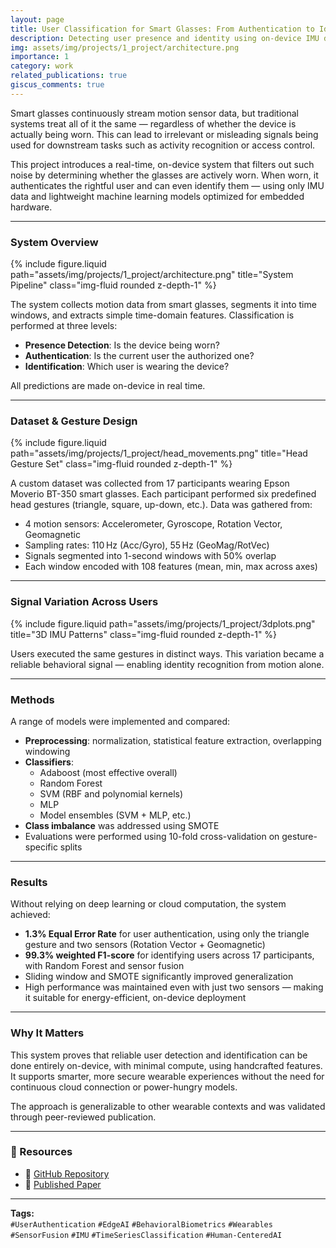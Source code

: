 ```yaml
---
layout: page
title: User Classification for Smart Glasses: From Authentication to Identification
description: Detecting user presence and identity using on-device IMU data from smart glasses
img: assets/img/projects/1_project/architecture.png
importance: 1
category: work
related_publications: true
giscus_comments: true
---
```


Smart glasses continuously stream motion sensor data, but traditional systems treat all of it the same — regardless of whether the device is actually being worn. This can lead to irrelevant or misleading signals being used for downstream tasks such as activity recognition or access control.

This project introduces a real-time, on-device system that filters out such noise by determining whether the glasses are actively worn. When worn, it authenticates the rightful user and can even identify them — using only IMU data and lightweight machine learning models optimized for embedded hardware.

---

### System Overview

<div class="row">
  <div class="col-sm-12 mt-3">
    {% include figure.liquid path="assets/img/projects/1_project/architecture.png" title="System Pipeline" class="img-fluid rounded z-depth-1" %}
  </div>
</div>

The system collects motion data from smart glasses, segments it into time windows, and extracts simple time-domain features. Classification is performed at three levels:
- **Presence Detection**: Is the device being worn?  
- **Authentication**: Is the current user the authorized one?  
- **Identification**: Which user is wearing the device?

All predictions are made on-device in real time.

---

### Dataset & Gesture Design

<div class="row">
  <div class="col-sm-12 mt-3">
    {% include figure.liquid path="assets/img/projects/1_project/head_movements.png" title="Head Gesture Set" class="img-fluid rounded z-depth-1" %}
  </div>
</div>

A custom dataset was collected from 17 participants wearing Epson Moverio BT-350 smart glasses. Each participant performed six predefined head gestures (triangle, square, up-down, etc.). Data was gathered from:
- 4 motion sensors: Accelerometer, Gyroscope, Rotation Vector, Geomagnetic  
- Sampling rates: 110 Hz (Acc/Gyro), 55 Hz (GeoMag/RotVec)  
- Signals segmented into 1-second windows with 50% overlap  
- Each window encoded with 108 features (mean, min, max across axes)

---

### Signal Variation Across Users

<div class="row">
  <div class="col-sm-12 mt-3">
    {% include figure.liquid path="assets/img/projects/1_project/3dplots.png" title="3D IMU Patterns" class="img-fluid rounded z-depth-1" %}
  </div>
</div>

Users executed the same gestures in distinct ways. This variation became a reliable behavioral signal — enabling identity recognition from motion alone.

---

### Methods

A range of models were implemented and compared:

- **Preprocessing**: normalization, statistical feature extraction, overlapping windowing  
- **Classifiers**:  
  - Adaboost (most effective overall)  
  - Random Forest  
  - SVM (RBF and polynomial kernels)  
  - MLP  
  - Model ensembles (SVM + MLP, etc.)  
- **Class imbalance** was addressed using SMOTE  
- Evaluations were performed using 10-fold cross-validation on gesture-specific splits

---

### Results

Without relying on deep learning or cloud computation, the system achieved:

- **1.3% Equal Error Rate** for user authentication, using only the triangle gesture and two sensors (Rotation Vector + Geomagnetic)  
- **99.3% weighted F1-score** for identifying users across 17 participants, with Random Forest and sensor fusion  
- Sliding window and SMOTE significantly improved generalization  
- High performance was maintained even with just two sensors — making it suitable for energy-efficient, on-device deployment

---

### Why It Matters

This system proves that reliable user detection and identification can be done entirely on-device, with minimal compute, using handcrafted features. It supports smarter, more secure wearable experiences without the need for continuous cloud connection or power-hungry models.

The approach is generalizable to other wearable contexts and was validated through peer-reviewed publication.

---

### 🔗 Resources  
- 📁 [GitHub Repository](https://github.com/sumeyye-agac/glass-data-participant-detection)  
- 📄 [Published Paper](https://doi.org/10.1007/s42979-023-02202-4)

---

**Tags:**  
`#UserAuthentication` `#EdgeAI` `#BehavioralBiometrics` `#Wearables`  
`#SensorFusion` `#IMU` `#TimeSeriesClassification` `#Human-CenteredAI`

